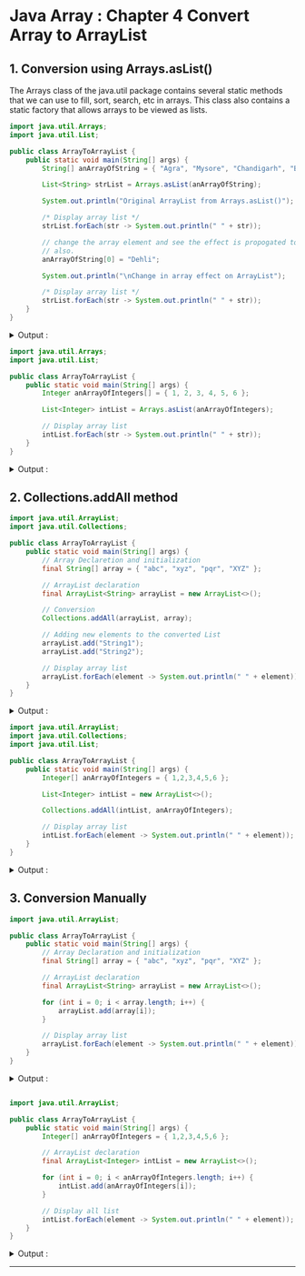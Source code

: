 # Java Array : Chapter 4 Convert Array to ArrayList

## 1. Conversion using Arrays.asList()
The Arrays class of the java.util package contains several static methods that we can use to fill, sort, search, etc in arrays. This class also contains a static factory that allows arrays to be viewed as lists.

```java
import java.util.Arrays;
import java.util.List;

public class ArrayToArrayList {
    public static void main(String[] args) {
        String[] anArrayOfString = { "Agra", "Mysore", "Chandigarh", "Bhopal" };

        List<String> strList = Arrays.asList(anArrayOfString);

        System.out.println("Original ArrayList from Arrays.asList()");

        /* Display array list */
        strList.forEach(str -> System.out.println(" " + str));

        // change the array element and see the effect is propogated to list
        // also.
        anArrayOfString[0] = "Dehli";

        System.out.println("\nChange in array effect on ArrayList");

        /* Display array list */
        strList.forEach(str -> System.out.println(" " + str));
    }
}
```

<details>
<summary>Output : </summary>

```shell
 Agra
 Mysore
 Chandigarh
 Bhopal

Change in array effect on ArrayList
 Dehli
 Mysore
 Chandigarh
 Bhopal
```

</details>

```java
import java.util.Arrays;
import java.util.List;

public class ArrayToArrayList {
    public static void main(String[] args) {
        Integer anArrayOfIntegers[] = { 1, 2, 3, 4, 5, 6 };

        List<Integer> intList = Arrays.asList(anArrayOfIntegers);

        // Display array list
        intList.forEach(str -> System.out.println(" " + str));
    }
}
```

<details>
<summary>Output : </summary>

```shell
 1
 2
 3
 4
 5
 6
```

</details>


## 2. Collections.addAll method

```java
import java.util.ArrayList;
import java.util.Collections;

public class ArrayToArrayList {
    public static void main(String[] args) {
        // Array Declaretion and initialization
        final String[] array = { "abc", "xyz", "pqr", "XYZ" };

        // ArrayList declaration
        final ArrayList<String> arrayList = new ArrayList<>();

        // Conversion
        Collections.addAll(arrayList, array);

        // Adding new elements to the converted List
        arrayList.add("String1");
        arrayList.add("String2");

        // Display array list
        arrayList.forEach(element -> System.out.println(" " + element));
    }
}
```

<details>
<summary>Output : </summary>

```shell
 abc
 xyz
 pqr
 XYZ
 String1
 String2
```

</details>

```java
import java.util.ArrayList;
import java.util.Collections;
import java.util.List;

public class ArrayToArrayList {
    public static void main(String[] args) {
        Integer[] anArrayOfIntegers = { 1,2,3,4,5,6 };

        List<Integer> intList = new ArrayList<>();

        Collections.addAll(intList, anArrayOfIntegers);

        // Display array list
        intList.forEach(element -> System.out.println(" " + element));
    }
}
```

<details>
<summary>Output : </summary>

```shell
 1
 2
 3
 4
 5
 6
```

</details>

## 3. Conversion Manually

```java
import java.util.ArrayList;

public class ArrayToArrayList {
    public static void main(String[] args) {
        // Array Declaration and initialization
        final String[] array = { "abc", "xyz", "pqr", "XYZ" };

        // ArrayList declaration
        final ArrayList<String> arrayList = new ArrayList<>();

        for (int i = 0; i < array.length; i++) {
            arrayList.add(array[i]);
        }

        // Display array list
        arrayList.forEach(element -> System.out.println(" " + element));
    }
}
```

<details>
<summary>Output : </summary>

```shell
abc
xyz
pqr
XYZ
```

</details>

```java

import java.util.ArrayList;

public class ArrayToArrayList {
    public static void main(String[] args) {
        Integer[] anArrayOfIntegers = { 1,2,3,4,5,6 };

        // ArrayList declaration
        final ArrayList<Integer> intList = new ArrayList<>();

        for (int i = 0; i < anArrayOfIntegers.length; i++) {
            intList.add(anArrayOfIntegers[i]);
        }

        // Display all list
        intList.forEach(element -> System.out.println(" " + element));
    }
}
```

<details>
<summary>Output : </summary>

```shell
 1
 2
 3
 4
 5
 6
```

</details>

---